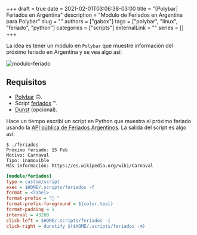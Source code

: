 +++
draft = true
date = 2021-02-01T03:06:38-03:00
title = "[Polybar] Feriados en Argentina"
description = "Modulo de Feriados en Argentina para Polybar"
slug = ""
authors = ["gabox"]
tags = ["polybar", "linux", "feriado", "python"]
categories = ["scripts"]
externalLink = ""
series = []
+++

La idea es tener un módulo en `Polybar` que muestre información del próximo feriado en Argentina y se vea algo así:

![modulo-feriado](/img/module-feriado.png)

## Requisitos
- [Polybar](https://polybar.github.io/) 🙃.
- Script [feriados](https://github.com/centaurialpha/feriado-polybar) ™️.
- [Dunst](https://dunst-project.org/) (opcional).

Hace un tiempo escribí un script en Python que muestra el próximo feriado
usando la [API pública de Feriados Argentinos](https://pjnovas.gitbooks.io/no-laborables/content/). La salida del script es algo así:

```
$ ./feriados
Próximo feriado: 15 Feb
Motivo: Carnaval
Tipo: inamovible
Más información: https://es.wikipedia.org/wiki/Carnaval
```

```ini
[module/feriados]
type = custom/script
exec = $HOME/.scripts/feriados -f
format = <label>
format-prefix = " "
format-prefix-foreground = ${color.teal}
format-padding = 1
interval = 43200
click-left = $HOME/.scripts/feriados -i
click-right = dunstify $($HOME/.scripts/feriados -m)
```

